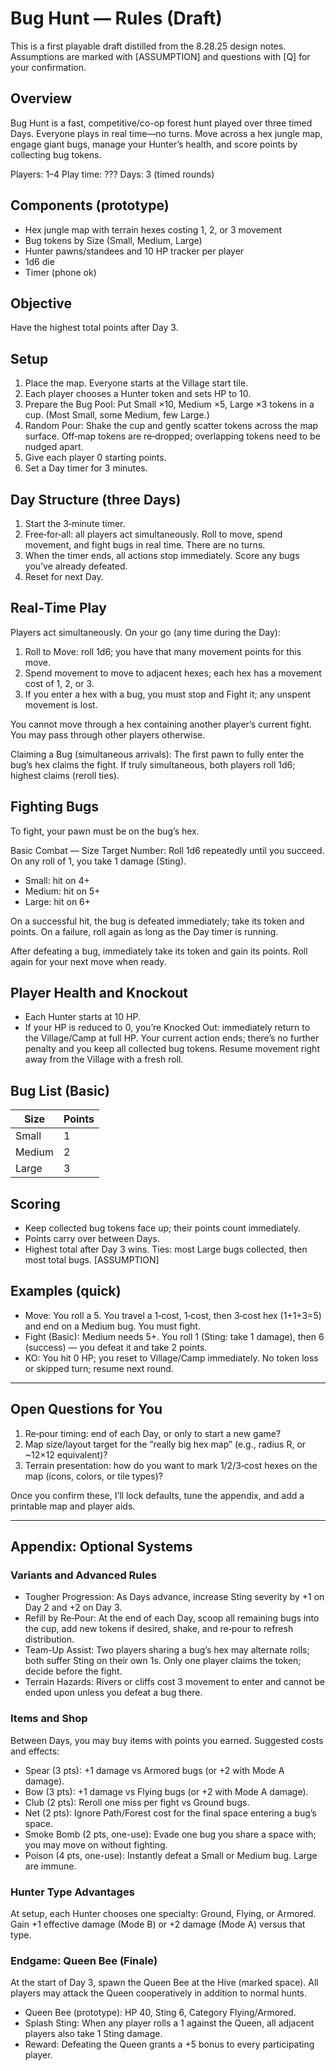 # Bug Hunt — Rules (Draft)

This is a first playable draft distilled from the 8.28.25 design notes. Assumptions are marked with [ASSUMPTION] and questions with [Q] for your confirmation.

## Overview

Bug Hunt is a fast, competitive/co-op forest hunt played over three timed Days. Everyone plays in real time—no turns. Move across a hex jungle map, engage giant bugs, manage your Hunter’s health, and score points by collecting bug tokens.

Players: 1–4 
Play time: ??? 
Days: 3 (timed rounds)

## Components (prototype)

- Hex jungle map with terrain hexes costing 1, 2, or 3 movement
- Bug tokens by Size (Small, Medium, Large)
- Hunter pawns/standees and 10 HP tracker per player
- 1d6 die
- Timer (phone ok)

## Objective

Have the highest total points after Day 3.

## Setup

1. Place the map. Everyone starts at the Village start tile.
2. Each player chooses a Hunter token and sets HP to 10.
3. Prepare the Bug Pool: Put Small ×10, Medium ×5, Large ×3 tokens in a cup. (Most Small, some Medium, few Large.)
4. Random Pour: Shake the cup and gently scatter tokens across the map surface. Off‑map tokens are re‑dropped; overlapping tokens need to be nudged apart.
5. Give each player 0 starting points.
6. Set a Day timer for 3 minutes.

## Day Structure (three Days)

1. Start the 3‑minute timer.
2. Free‑for‑all: all players act simultaneously. Roll to move, spend movement, and fight bugs in real time. There are no turns.
3. When the timer ends, all actions stop immediately. Score any bugs you’ve already defeated.
4. Reset for next Day.

## Real‑Time Play

Players act simultaneously. On your go (any time during the Day):

1. Roll to Move: roll 1d6; you have that many movement points for this move.
2. Spend movement to move to adjacent hexes; each hex has a movement cost of 1, 2, or 3.
3. If you enter a hex with a bug, you must stop and Fight it; any unspent movement is lost.

You cannot move through a hex containing another player’s current fight. You may pass through other players otherwise.

Claiming a Bug (simultaneous arrivals): The first pawn to fully enter the bug’s hex claims the fight. If truly simultaneous, both players roll 1d6; highest claims (reroll ties).

## Fighting Bugs

To fight, your pawn must be on the bug’s hex.

Basic Combat — Size Target Number: Roll 1d6 repeatedly until you succeed. On any roll of 1, you take 1 damage (Sting).

- Small: hit on 4+
- Medium: hit on 5+
- Large: hit on 6+

On a successful hit, the bug is defeated immediately; take its token and points. On a failure, roll again as long as the Day timer is running.

After defeating a bug, immediately take its token and gain its points. Roll again for your next move when ready.

## Player Health and Knockout

- Each Hunter starts at 10 HP.
- If your HP is reduced to 0, you’re Knocked Out: immediately return to the Village/Camp at full HP. Your current action ends; there’s no further penalty and you keep all collected bug tokens. Resume movement right away from the Village with a fresh roll.


## Bug List (Basic)

| Size  | Points |
|-------|--------|
| Small | 1      |
| Medium| 2      |
| Large | 3      |

## Scoring

- Keep collected bug tokens face up; their points count immediately.
- Points carry over between Days.
- Highest total after Day 3 wins. Ties: most Large bugs collected, then most total bugs. [ASSUMPTION]

<!-- Endgame and detailed roster moved to Appendix -->

<!-- Variants moved to Appendix -->

## Examples (quick)

- Move: You roll a 5. You travel a 1‑cost, 1‑cost, then 3‑cost hex (1+1+3=5) and end on a Medium bug. You must fight.
- Fight (Basic): Medium needs 5+. You roll 1 (Sting: take 1 damage), then 6 (success) — you defeat it and take 2 points.
- KO: You hit 0 HP; you reset to Village/Camp immediately. No token loss or skipped turn; resume next round.

---

## Open Questions for You

1. Re‑pour timing: end of each Day, or only to start a new game?
2. Map size/layout target for the “really big hex map” (e.g., radius R, or ~12×12 equivalent)?
3. Terrain presentation: how do you want to mark 1/2/3‑cost hexes on the map (icons, colors, or tile types)?

Once you confirm these, I’ll lock defaults, tune the appendix, and add a printable map and player aids.

---

## Appendix: Optional Systems

### Variants and Advanced Rules

- Tougher Progression: As Days advance, increase Sting severity by +1 on Day 2 and +2 on Day 3.
- Refill by Re‑Pour: At the end of each Day, scoop all remaining bugs into the cup, add new tokens if desired, shake, and re‑pour to refresh distribution.
- Team-Up Assist: Two players sharing a bug’s hex may alternate rolls; both suffer Sting on their own 1s. Only one player claims the token; decide before the fight.
- Terrain Hazards: Rivers or cliffs cost 3 movement to enter and cannot be ended upon unless you defeat a bug there.

### Items and Shop

Between Days, you may buy items with points you earned. Suggested costs and effects:

- Spear (3 pts): +1 damage vs Armored bugs (or +2 with Mode A damage).
- Bow (3 pts): +1 damage vs Flying bugs (or +2 with Mode A damage).
- Club (2 pts): Reroll one miss per fight vs Ground bugs.
- Net (2 pts): Ignore Path/Forest cost for the final space entering a bug’s space.
- Smoke Bomb (2 pts, one-use): Evade one bug you share a space with; you may move on without fighting.
- Poison (4 pts, one-use): Instantly defeat a Small or Medium bug. Large are immune.

### Hunter Type Advantages

At setup, each Hunter chooses one specialty: Ground, Flying, or Armored. Gain +1 effective damage (Mode B) or +2 damage (Mode A) versus that type.

### Endgame: Queen Bee (Finale)

At the start of Day 3, spawn the Queen Bee at the Hive (marked space). All players may attack the Queen cooperatively in addition to normal hunts.

- Queen Bee (prototype): HP 40, Sting 6, Category Flying/Armored.
- Splash Sting: When any player rolls a 1 against the Queen, all adjacent players also take 1 Sting damage.
- Reward: Defeating the Queen grants a +5 bonus to every participating player.

